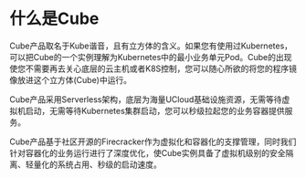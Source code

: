 # 什么是Cube

Cube产品取名于Kube谐音，且有立方体的含义。如果您有使用过Kubernetes，可以把Cube的一个实例理解为Kubernetes中的最小业务单元Pod。Cube的出现使您不需要再去关心底层的云主机或者K8S控制，您可以随心所欲的将您的程序镜像放进这个立方体(Cube)中运行。

Cube产品采用Serverless架构，底层为海量UCloud基础设施资源，无需等待虚拟机启动，无需等待Kubernetes集群启动，您可以秒级拉起您的业务容器提供服务。

Cube产品基于社区开源的Firecracker作为虚拟化和容器化的支撑管理，同时我们针对容器化的业务运行进行了深度优化，使Cube实例具备了虚拟机级别的安全隔离、轻量化的系统占用、秒级的启动速度。

<!--缺图-->
